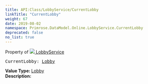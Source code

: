 ```yaml
---
title: API:Class/LobbyService/CurrentLobby
linkTitle: "CurrentLobby"
weight: 67
date: 2019-08-02
namespace: Primrose.DataModel.Online.LobbyService.CurrentLobby
deprecated: false
no_list: true
---
```

Property of <a href="/docs/api-reference/Class/LobbyService"><img src="/icons/silk/default.png"/>&nbsp;LobbyService</a>
<pre class="method-declaration">
CurrentLobby: <a class="type" href="/docs/api-reference/Class/Lobby">Lobby</a></pre>
<b>Value Type: </b>
<a class="type" href="/docs/api-reference/Class/Lobby">Lobby</a>
<br/>
<b>Description: </b>